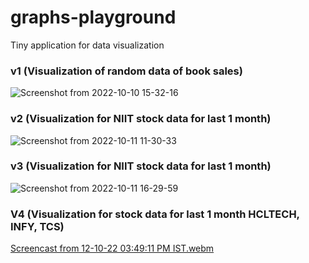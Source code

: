 # graphs-playground
Tiny application for data visualization



### v1 (Visualization of random data of book sales)
![Screenshot from 2022-10-10 15-32-16](https://user-images.githubusercontent.com/16894718/194841970-b1dd4244-36a4-451c-9771-00d63deefc53.png)


### v2 (Visualization for NIIT stock data for last 1 month)

![Screenshot from 2022-10-11 11-30-33](https://user-images.githubusercontent.com/16894718/195008677-5b615a66-5fa6-43b8-8dd1-8035aab475b1.png)

### v3 (Visualization for NIIT stock data for last 1 month)

![Screenshot from 2022-10-11 16-29-59](https://user-images.githubusercontent.com/16894718/195073280-2b341205-0020-4f63-8028-cbee701b4386.png)

### V4 (Visualization for stock data for last 1 month HCLTECH, INFY, TCS)


[Screencast from 12-10-22 03:49:11 PM IST.webm](https://user-images.githubusercontent.com/16894718/195319315-0a5a91c5-9b98-49c6-8fcd-6b19b829a4cc.webm)
